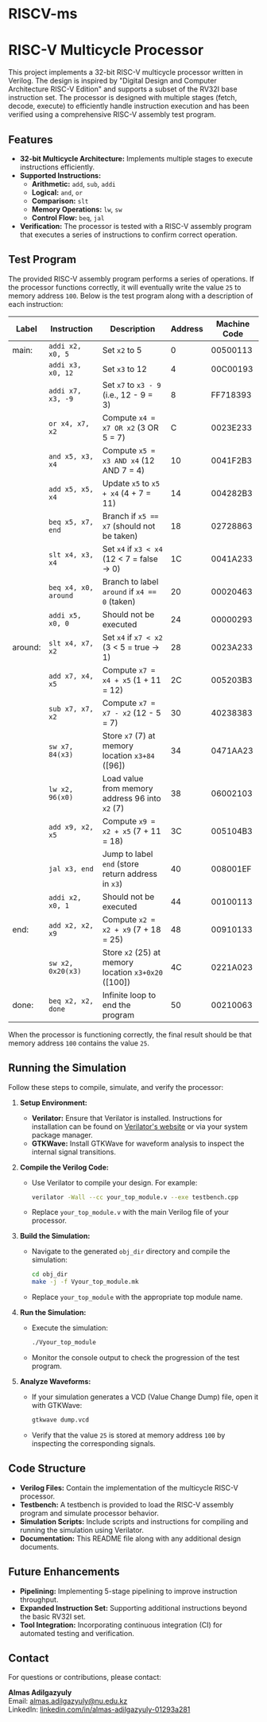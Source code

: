 # RISCV-ms

# RISC-V Multicycle Processor

This project implements a 32-bit RISC-V multicycle processor written in Verilog. The design is inspired by "Digital Design and Computer Architecture RISC-V Edition" and supports a subset of the RV32I base instruction set. The processor is designed with multiple stages (fetch, decode, execute) to efficiently handle instruction execution and has been verified using a comprehensive RISC-V assembly test program.

## Features

- **32-bit Multicycle Architecture:** Implements multiple stages to execute instructions efficiently.
- **Supported Instructions:**
  - **Arithmetic:** `add`, `sub`, `addi`
  - **Logical:** `and`, `or`
  - **Comparison:** `slt`
  - **Memory Operations:** `lw`, `sw`
  - **Control Flow:** `beq`, `jal`
- **Verification:** The processor is tested with a RISC-V assembly program that executes a series of instructions to confirm correct operation.

## Test Program

The provided RISC-V assembly program performs a series of operations. If the processor functions correctly, it will eventually write the value `25` to memory address `100`. Below is the test program along with a description of each instruction:

| Label   | Instruction                | Description                                  | Address | Machine Code  |
|---------|----------------------------|----------------------------------------------|---------|---------------|
| main:   | `addi x2, x0, 5`           | Set `x2` to 5                                | 0       | 00500113      |
|         | `addi x3, x0, 12`          | Set `x3` to 12                               | 4       | 00C00193      |
|         | `addi x7, x3, -9`          | Set `x7` to `x3 - 9` (i.e., 12 - 9 = 3)        | 8       | FF718393      |
|         | `or x4, x7, x2`            | Compute `x4 = x7 OR x2` (3 OR 5 = 7)           | C       | 0023E233      |
|         | `and x5, x3, x4`           | Compute `x5 = x3 AND x4` (12 AND 7 = 4)        | 10      | 0041F2B3      |
|         | `add x5, x5, x4`           | Update `x5` to `x5 + x4` (4 + 7 = 11)          | 14      | 004282B3      |
|         | `beq x5, x7, end`          | Branch if `x5 == x7` (should not be taken)     | 18      | 02728863      |
|         | `slt x4, x3, x4`           | Set `x4` if `x3 < x4` (12 < 7 = false → 0)     | 1C      | 0041A233      |
|         | `beq x4, x0, around`       | Branch to label `around` if `x4 == 0` (taken)  | 20      | 00020463      |
|         | `addi x5, x0, 0`           | Should not be executed                       | 24      | 00000293      |
| around: | `slt x4, x7, x2`           | Set `x4` if `x7 < x2` (3 < 5 = true → 1)       | 28      | 0023A233      |
|         | `add x7, x4, x5`           | Compute `x7 = x4 + x5` (1 + 11 = 12)           | 2C      | 005203B3      |
|         | `sub x7, x7, x2`           | Compute `x7 = x7 - x2` (12 - 5 = 7)            | 30      | 40238383      |
|         | `sw x7, 84(x3)`            | Store `x7` (7) at memory location `x3+84` ([96]) | 34      | 0471AA23      |
|         | `lw x2, 96(x0)`            | Load value from memory address 96 into `x2` (7) | 38      | 06002103      |
|         | `add x9, x2, x5`           | Compute `x9 = x2 + x5` (7 + 11 = 18)           | 3C      | 005104B3      |
|         | `jal x3, end`              | Jump to label `end` (store return address in `x3`) | 40   | 008001EF      |
|         | `addi x2, x0, 1`           | Should not be executed                       | 44      | 00100113      |
| end:    | `add x2, x2, x9`           | Compute `x2 = x2 + x9` (7 + 18 = 25)           | 48      | 00910133      |
|         | `sw x2, 0x20(x3)`          | Store `x2` (25) at memory location `x3+0x20` ([100]) | 4C  | 0221A023      |
| done:   | `beq x2, x2, done`         | Infinite loop to end the program             | 50      | 00210063      |

When the processor is functioning correctly, the final result should be that memory address `100` contains the value `25`.

## Running the Simulation

Follow these steps to compile, simulate, and verify the processor:

1. **Setup Environment:**
   - **Verilator:** Ensure that Verilator is installed. Instructions for installation can be found on [Verilator's website](https://www.veripool.org/verilator) or via your system package manager.
   - **GTKWave:** Install GTKWave for waveform analysis to inspect the internal signal transitions.

2. **Compile the Verilog Code:**
   - Use Verilator to compile your design. For example:
     ```bash
     verilator -Wall --cc your_top_module.v --exe testbench.cpp
     ```
   - Replace `your_top_module.v` with the main Verilog file of your processor.

3. **Build the Simulation:**
   - Navigate to the generated `obj_dir` directory and compile the simulation:
     ```bash
     cd obj_dir
     make -j -f Vyour_top_module.mk
     ```
   - Replace `your_top_module` with the appropriate top module name.

4. **Run the Simulation:**
   - Execute the simulation:
     ```bash
     ./Vyour_top_module
     ```
   - Monitor the console output to check the progression of the test program.

5. **Analyze Waveforms:**
   - If your simulation generates a VCD (Value Change Dump) file, open it with GTKWave:
     ```bash
     gtkwave dump.vcd
     ```
   - Verify that the value `25` is stored at memory address `100` by inspecting the corresponding signals.

## Code Structure

- **Verilog Files:** Contain the implementation of the multicycle RISC-V processor.
- **Testbench:** A testbench is provided to load the RISC-V assembly program and simulate processor behavior.
- **Simulation Scripts:** Include scripts and instructions for compiling and running the simulation using Verilator.
- **Documentation:** This README file along with any additional design documents.

## Future Enhancements

- **Pipelining:** Implementing 5-stage pipelining to improve instruction throughput.
- **Expanded Instruction Set:** Supporting additional instructions beyond the basic RV32I set.
- **Tool Integration:** Incorporating continuous integration (CI) for automated testing and verification.

## Contact

For questions or contributions, please contact:

**Almas Adilgazyuly**  
Email: [almas.adilgazyuly@nu.edu.kz](mailto:almas.adilgazyuly@nu.edu.kz)  
LinkedIn: [linkedin.com/in/almas-adilgazyuly-01293a281](https://www.linkedin.com/in/almas-adilgazyuly-01293a281)
